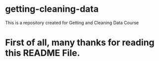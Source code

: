 # getting-cleaning-data
This is a repository created for Getting and Cleaning Data Course

# First of all, many thanks for reading this README File.
